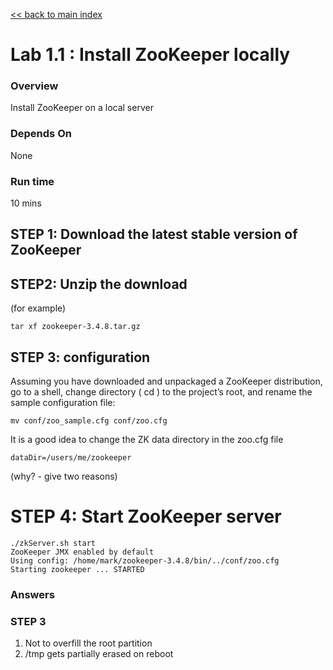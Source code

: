 <link rel='stylesheet' href='../assets/css/main.css'/>

[<< back to main index](../README.md) 

Lab 1.1 : Install ZooKeeper locally
===========================

### Overview
Install ZooKeeper on a local server

### Depends On 
None

### Run time
10 mins

## STEP 1: Download the latest stable version of ZooKeeper

## STEP2: Unzip the download

(for example)

    tar xf zookeeper-3.4.8.tar.gz

## STEP 3: configuration

Assuming you have downloaded and unpackaged a ZooKeeper distribution, go to a
shell, change directory ( cd ) to the project’s root, and rename the sample configuration
file:

    mv conf/zoo_sample.cfg conf/zoo.cfg
    
It is a good idea to change the ZK data directory in the zoo.cfg file
    
    dataDir=/users/me/zookeeper
    
(why? - give two reasons)
    
# STEP 4: Start ZooKeeper server
    
    ./zkServer.sh start
    ZooKeeper JMX enabled by default
    Using config: /home/mark/zookeeper-3.4.8/bin/../conf/zoo.cfg
    Starting zookeeper ... STARTED

### Answers 
    
### STEP 3
    
1. Not to overfill the root partition
2. /tmp gets partially erased on reboot     